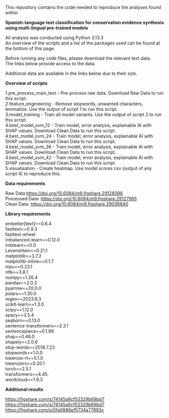 This repository contains the code needed to reproduce the analyses found within

**Spanish-language text classification for conservation evidence synthesis using multi-lingual pre-trained models**

All analysis was conducted using Python 3.13.3<br />
An overview of the scripts and a list of the packages used can be found at the bottom of this page.<br />

Before running any code files, please download the relevant text data.<br />
The links below provide access to the data.<br />

Additional data are available in the links below due to their size.<br />

**Overview of scripts**

1.pre_process_main_text - Pre-process raw data. Download Raw Data to run this script.<br />
2.feature_engineering - Remove stopwords, unwanted characters, lemmatize. Use the output of script 1 to run this script.<br />
3.model_training - Train all model variants. Use the output of script 2 to run this script.<br />
4.best_model_svm_12 -  Train model, error analysis, explainable AI with SHAP values. Download Clean Data to run this script.<br />
4.best_model_svm_24 -  Train model, error analysis, explainable AI with SHAP values. Download Clean Data to run this script.<br />
4.best_model_svm_36 -  Train model, error analysis, explainable AI with SHAP values. Download Clean Data to run this script.<br />
4.best_model_svm_42 -  Train model, error analysis, explainable AI with SHAP values. Download Clean Data to run this script.<br />
5.visualisation - Create heatmap. Use model scores csv (output of any script 4) to reproduce this.<br />

**Data requirements**

Raw Data:https://doi.org/10.6084/m9.figshare.29126096<br />
Processed Data: https://doi.org/10.6084/m9.figshare.29127965<br />
Clean Data: https://doi.org/10.6084/m9.figshare.29036840<br />

**Library requirements**

embetter[text]==0.6.4<br />
fasttext==0.9.3<br />
fasttext-wheel<br />
imbalanced-learn==0.12.0<br />
imblearn==0.0<br />
Levenshtein==0.21.1<br />
matplotlib==3.7.2<br />
matplotlib-inline==0.1.7<br />
mpu==0.23.1<br />
nltk==3.8.1<br />
numpy==1.26.4<br />
pandas==2.0.2<br />
pyarrow==20.0.0<br />
polars==1.30.0<br />
regex==2023.6.3<br />
scikit-learn==1.3.0<br />
scipy==1.12.0<br />
spacy==3.5.4<br />
seaborn==0.13.0<br />
sentence-transformers==2.3.1<br />
sentencepiece==0.1.99<br />
shap==0.46.0<br />
shapely==2.0.6<br />
stop-words==2018.7.23<br />
stopwords==1.0.0<br />
tokenize-rt==5.1.0<br />
tokenizers==0.20.1<br />
torch==2.5.1<br />
transformers==4.45.<br />
wordcloud==1.9.3<br />

**Additional results**

https://figshare.com/s/74145a9cf53329b69bd7<br />
https://figshare.com/s/74145a9cf53329b69bd7<br />
https://figshare.com/s/0fa0886ef5734a77893c<br />
